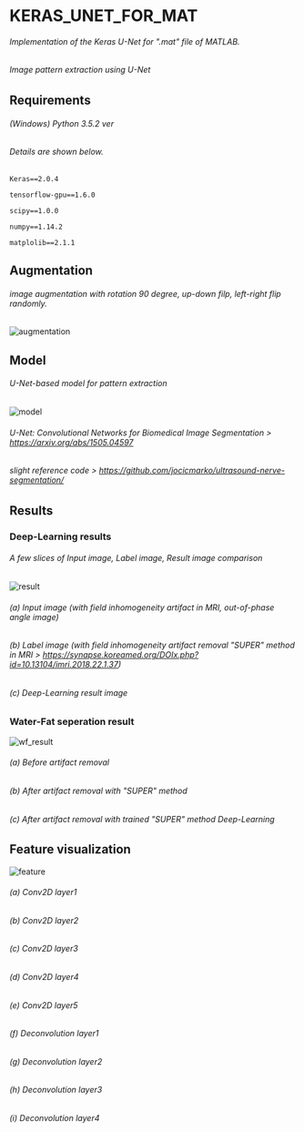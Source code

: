 # KERAS_UNET_FOR_MAT

###### Implementation of the Keras U-Net for ".mat" file of MATLAB.

###### Image pattern extraction using U-Net 

## Requirements

###### (Windows) Python 3.5.2 ver

###### Details are shown below.

~~~
Keras==2.0.4

tensorflow-gpu==1.6.0

scipy==1.0.0

numpy==1.14.2

matplolib==2.1.1

~~~

## Augmentation

###### image augmentation with rotation 90 degree, up-down filp, left-right flip randomly.

![augmentation]( ./images/augmentation.png)


## Model

###### U-Net-based model for pattern extraction

![model]( ./images/model.png)

###### U-Net: Convolutional Networks for Biomedical Image Segmentation > <U-net/> <https://arxiv.org/abs/1505.04597>

######                    slight reference code > https://github.com/jocicmarko/ultrasound-nerve-segmentation/

## Results
### Deep-Learning results
###### A few slices of Input image, Label image, Result image comparison

![result]( ./images/result.png)

###### (a) Input image (with field inhomogeneity artifact in MRI, out-of-phase angle image)
###### (b) Label image (with field inhomogeneity artifact removal "SUPER" method in MRI > <SUPER-method/> https://synapse.koreamed.org/DOIx.php?id=10.13104/imri.2018.22.1.37)
###### (c) Deep-Learning result image

### Water-Fat seperation result

![wf_result](./images/wf_result.png)

###### (a) Before artifact removal
###### (b) After artifact removal with "SUPER" method
###### (c) After artifact removal with trained "SUPER" method Deep-Learning


## Feature visualization

![feature](./images/feature.png)
###### (a) Conv2D layer1
###### (b) Conv2D layer2
###### (c) Conv2D layer3
###### (d) Conv2D layer4
###### (e) Conv2D layer5
###### (f) Deconvolution layer1
###### (g) Deconvolution layer2
###### (h) Deconvolution layer3
###### (i) Deconvolution layer4

